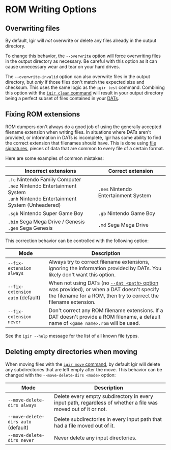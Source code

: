# ROM Writing Options

## Overwriting files

By default, Igir will _not_ overwrite or delete any files already in the output directory.

To change this behavior, the `--overwrite` option will force overwriting files in the output directory as necessary. Be careful with this option as it can cause unnecessary wear and tear on your hard drives.

The `--overwrite-invalid` option can also overwrite files in the output directory, but _only_ if those files don't match the expected size and checksum. This uses the same logic as the `igir test` command. Combining this option with the [`igir clean` command](./cleaning.md) will result in your output directory being a perfect subset of files contained in your [DATs](../dats/introduction.md).

## Fixing ROM extensions

ROM dumpers don't always do a good job of using the generally accepted filename extension when writing files. In situations where DATs aren't provided, or information in DATs is incomplete, Igir has some ability to find the correct extension that filenames should have. This is done using [file signatures](https://en.wikipedia.org/wiki/List_of_file_signatures), pieces of data that are common to every file of a certain format.

Here are some examples of common mistakes:

| Incorrect extensions                                                                                                        | Correct extension                    |
|-----------------------------------------------------------------------------------------------------------------------------|--------------------------------------|
| `.fc` Nintendo Family Computer<br>`.nez` Nintendo Entertainment System<br>`.unh` Nintendo Entertainment System (Unheadered) | `.nes` Nintendo Entertainment System |
| `.sgb` Nintendo Super Game Boy                                                                                              | `.gb` Nintendo Game Boy              |
| `.bin` Sega Mega Drive / Genesis<br>`.gen` Sega Genesis                                                                     | `.md` Sega Mega Drive                |

This correction behavior can be controlled with the following option:

| Mode                             | Description                                                                                                                                                                             |
|----------------------------------|-----------------------------------------------------------------------------------------------------------------------------------------------------------------------------------------|
| `--fix-extension always`         | Always try to correct filename extensions, ignoring the information provided by DATs. You likely don't want this option.                                                                |
| `--fix-extension auto` (default) | When not using DATs (no [`--dat <path>` option](../dats/processing.md) was provided), or when a DAT doesn't specify the filename for a ROM, then try to correct the filename extension. |
| `--fix-extension never`          | Don't correct any ROM filename extensions. If a DAT doesn't provide a ROM filename, a default name of `<game name>.rom` will be used.                                                   |

See the `igir --help` message for the list of all known file types.

## Deleting empty directories when moving

When moving files with the [`igir move` command](../commands.md#move), by default Igir will delete any subdirectories that are left empty after the move. This behavior can be changed with the `--move-delete-dirs <mode>` option:

| Mode                                | Description                                                                                                   |
|-------------------------------------|---------------------------------------------------------------------------------------------------------------|
| `--move-delete-dirs always`         | Delete every empty subdirectory in every input path, regardless of whether a file was moved out of it or not. |
| `--move-delete-dirs auto` (default) | Delete subdirectories in every input path that had a file moved out of it.                                    |
| `--move-delete-dirs never`          | Never delete any input directories.                                                                           |
